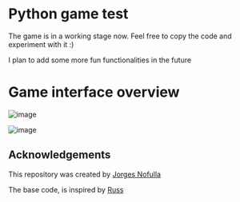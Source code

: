 # Python game test
The game is in a working stage now. Feel free to copy the code and experiment with it :) 

I plan to add some more fun functionalities in the future
# Game interface overview 

![image](https://github.com/user-attachments/assets/f52b828a-d70a-48a7-abf5-4c747df7d976)

![image](https://github.com/user-attachments/assets/8d39530e-5ac5-45ca-bed0-47aea7cf8613)



## Acknowledgements

This repository was created by [Jorges Nofulla](https://www.linkedin.com/in/jorges-nofulla-5a3139223/)


The base code, is inspired by [Russ](https://github.com/russs123/Battle)
